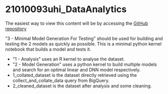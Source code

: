 # 21010093uhi_DataAnalytics
The easiest way to view this content will be by accessing the [GitHub repository](https://github.com/cogilv25/21010093uhi_DataAnalytics/tree/main)

"3 - Minimal Model Generation For Testing" should be used for building and testing the 2 models as quickly as possible. This is a minimal python kernel notebook that builds a model and tests it.

- "1 - Analysis" uses an R kernel to analyse the dataset.
- "2 - Model Generation" uses a python kernel to build multiple models and search for an optimal linear and DNN model respectively.
- 1_collated_dataset is the dataset directly retrieved using the collect_and_collate_data query from BigQuery.
- 2_cleaned_dataset is the dataset after analysis and some cleaning.
